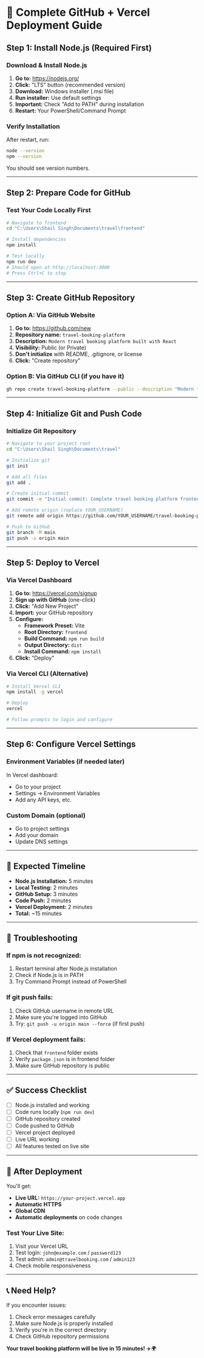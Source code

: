 # 🚀 Complete GitHub + Vercel Deployment Guide

## Step 1: Install Node.js (Required First)

### Download & Install Node.js
1. **Go to:** https://nodejs.org/
2. **Click:** "LTS" button (recommended version)
3. **Download:** Windows installer (.msi file)
4. **Run installer:** Use default settings
5. **Important:** Check "Add to PATH" during installation
6. **Restart:** Your PowerShell/Command Prompt

### Verify Installation
After restart, run:
```bash
node --version
npm --version
```
You should see version numbers.

---

## Step 2: Prepare Code for GitHub

### Test Your Code Locally First
```bash
# Navigate to frontend
cd "C:\Users\Shail Singh\Documents\travel\frontend"

# Install dependencies
npm install

# Test locally
npm run dev
# Should open at http://localhost:3000
# Press Ctrl+C to stop
```

---

## Step 3: Create GitHub Repository

### Option A: Via GitHub Website
1. **Go to:** https://github.com/new
2. **Repository name:** `travel-booking-platform`
3. **Description:** `Modern travel booking platform built with React`
4. **Visibility:** Public (or Private)
5. **Don't initialize** with README, .gitignore, or license
6. **Click:** "Create repository"

### Option B: Via GitHub CLI (if you have it)
```bash
gh repo create travel-booking-platform --public --description "Modern travel booking platform"
```

---

## Step 4: Initialize Git and Push Code

### Initialize Git Repository
```bash
# Navigate to your project root
cd "C:\Users\Shail Singh\Documents\travel"

# Initialize git
git init

# Add all files
git add .

# Create initial commit
git commit -m "Initial commit: Complete travel booking platform frontend"

# Add remote origin (replace YOUR_USERNAME)
git remote add origin https://github.com/YOUR_USERNAME/travel-booking-platform.git

# Push to GitHub
git branch -M main
git push -u origin main
```

---

## Step 5: Deploy to Vercel

### Via Vercel Dashboard
1. **Go to:** https://vercel.com/signup
2. **Sign up with GitHub** (one-click)
3. **Click:** "Add New Project"
4. **Import:** your GitHub repository
5. **Configure:**
   - **Framework Preset:** Vite
   - **Root Directory:** `frontend`
   - **Build Command:** `npm run build`
   - **Output Directory:** `dist`
   - **Install Command:** `npm install`
6. **Click:** "Deploy"

### Via Vercel CLI (Alternative)
```bash
# Install Vercel CLI
npm install -g vercel

# Deploy
vercel

# Follow prompts to login and configure
```

---

## Step 6: Configure Vercel Settings

### Environment Variables (if needed later)
In Vercel dashboard:
- Go to your project
- Settings → Environment Variables
- Add any API keys, etc.

### Custom Domain (optional)
- Go to project settings
- Add your domain
- Update DNS settings

---

## 🎯 Expected Timeline

- **Node.js Installation:** 5 minutes
- **Local Testing:** 2 minutes
- **GitHub Setup:** 3 minutes
- **Code Push:** 2 minutes
- **Vercel Deployment:** 2 minutes
- **Total:** ~15 minutes

---

## 🔧 Troubleshooting

### If npm is not recognized:
1. Restart terminal after Node.js installation
2. Check if Node.js is in PATH
3. Try Command Prompt instead of PowerShell

### If git push fails:
1. Check GitHub username in remote URL
2. Make sure you're logged into GitHub
3. Try: `git push -u origin main --force` (if first push)

### If Vercel deployment fails:
1. Check that `frontend` folder exists
2. Verify `package.json` is in frontend folder
3. Make sure GitHub repository is public

---

## ✅ Success Checklist

- [ ] Node.js installed and working
- [ ] Code runs locally (`npm run dev`)
- [ ] GitHub repository created
- [ ] Code pushed to GitHub
- [ ] Vercel project deployed
- [ ] Live URL working
- [ ] All features tested on live site

---

## 🎉 After Deployment

You'll get:
- **Live URL:** `https://your-project.vercel.app`
- **Automatic HTTPS**
- **Global CDN**
- **Automatic deployments** on code changes

### Test Your Live Site:
1. Visit your Vercel URL
2. Test login: `john@example.com` / `password123`
3. Test admin: `admin@travelbooking.com` / `admin123`
4. Check mobile responsiveness

---

## 📞 Need Help?

If you encounter issues:
1. Check error messages carefully
2. Make sure Node.js is properly installed
3. Verify you're in the correct directory
4. Check GitHub repository permissions

**Your travel booking platform will be live in 15 minutes!** ✈️🌍


